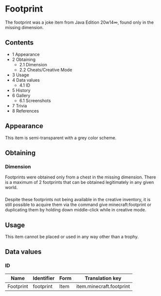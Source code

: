 # Footprint
The footprint was a joke item from Java Edition 20w14∞, found only in the missing dimension.

## Contents
- 1 Appearance
- 2 Obtaining
	- 2.1 Dimension
	- 2.2 Cheats/Creative Mode
- 3 Usage
- 4 Data values
	- 4.1 ID
- 5 History
- 6 Gallery
	- 6.1 Screenshots
- 7 Trivia
- 8 References

## Appearance
This item is semi-transparent with a grey color scheme.

## Obtaining
### Dimension
Footprints were obtained only from a chest in the missing dimension. There is a maximum of 2 footprints that can be obtained legitimately in any given world.

### 
Despite these footprints not being available in the creative inventory, it is still possible to acquire them via the command give <target> minecraft:footprint <amount> or duplicating them by holding down middle-click while in creative mode.

## Usage
This item cannot be placed or used in any way other than a trophy.

## Data values
### ID
| Name      | Identifier | Form | Translation key          |
|-----------|------------|------|--------------------------|
| Footprint | footprint  | Item | item.minecraft.footprint |


